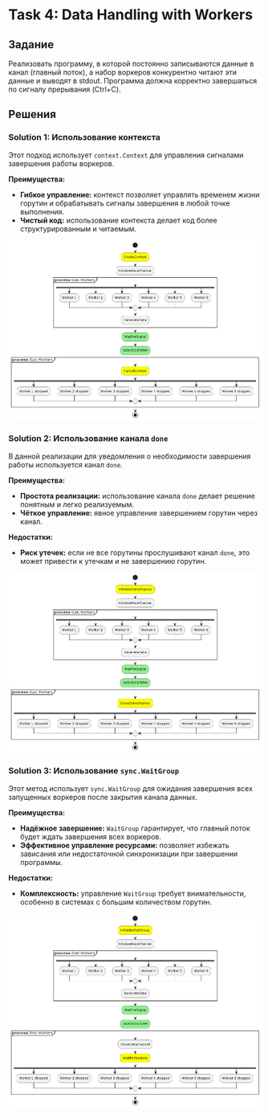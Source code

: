 # Task 4: Data Handling with Workers

## Задание
Реализовать программу, в которой постоянно записываются данные в канал (главный поток), а набор воркеров конкурентно читают эти данные и выводят в stdout. Программа должна корректно завершаться по сигналу прерывания (Ctrl+C).

## Решения

### Solution 1: Использование контекста
Этот подход использует `context.Context` для управления сигналами завершения работы воркеров.

**Преимущества:**
- **Гибкое управление:** контекст позволяет управлять временем жизни горутин и обрабатывать сигналы завершения в любой точке выполнения.
- **Чистый код:** использование контекста делает код более структурированным и читаемым.

![](./img/img1.png)

### Solution 2: Использование канала `done`
В данной реализации для уведомления о необходимости завершения работы используется канал `done`.

**Преимущества:**
- **Простота реализации:** использование канала `done` делает решение понятным и легко реализуемым.
- **Чёткое управление:** явное управление завершением горутин через канал.

**Недостатки:**
- **Риск утечек:** если не все горутины прослушивают канал `done`, это может привести к утечкам и не завершению горутин.

![](./img/img2.png)

### Solution 3: Использование `sync.WaitGroup`
Этот метод использует `sync.WaitGroup` для ожидания завершения всех запущенных воркеров после закрытия канала данных.

**Преимущества:**
- **Надёжное завершение:** `WaitGroup` гарантирует, что главный поток будет ждать завершения всех воркеров.
- **Эффективное управление ресурсами:** позволяет избежать зависания или недостаточной синхронизации при завершении программы.

**Недостатки:**
- **Комплексность:** управление `WaitGroup` требует внимательности, особенно в системах с большим количеством горутин.

![](./img/img3.png)